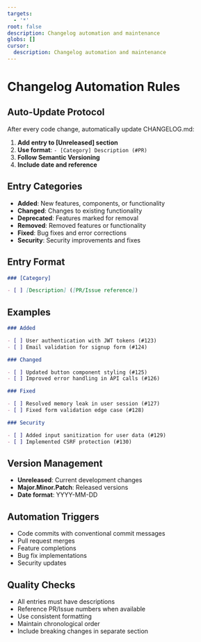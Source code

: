 ```yaml
---
targets:
  - '*'
root: false
description: Changelog automation and maintenance
globs: []
cursor:
  description: Changelog automation and maintenance
---
```


# Changelog Automation Rules

## Auto-Update Protocol

After every code change, automatically update CHANGELOG.md:

1. **Add entry to [Unreleased] section**
2. **Use format**: `- [Category] Description (#PR)`
3. **Follow Semantic Versioning**
4. **Include date and reference**

## Entry Categories

- **Added**: New features, components, or functionality
- **Changed**: Changes to existing functionality
- **Deprecated**: Features marked for removal
- **Removed**: Removed features or functionality
- **Fixed**: Bug fixes and error corrections
- **Security**: Security improvements and fixes

## Entry Format

```markdown
### [Category]

- [ ] [Description] ([PR/Issue reference])
```

## Examples

```markdown
### Added

- [ ] User authentication with JWT tokens (#123)
- [ ] Email validation for signup form (#124)

### Changed

- [ ] Updated button component styling (#125)
- [ ] Improved error handling in API calls (#126)

### Fixed

- [ ] Resolved memory leak in user session (#127)
- [ ] Fixed form validation edge case (#128)

### Security

- [ ] Added input sanitization for user data (#129)
- [ ] Implemented CSRF protection (#130)
```

## Version Management

- **Unreleased**: Current development changes
- **Major.Minor.Patch**: Released versions
- **Date format**: YYYY-MM-DD

## Automation Triggers

- Code commits with conventional commit messages
- Pull request merges
- Feature completions
- Bug fix implementations
- Security updates

## Quality Checks

- All entries must have descriptions
- Reference PR/Issue numbers when available
- Use consistent formatting
- Maintain chronological order
- Include breaking changes in separate section
